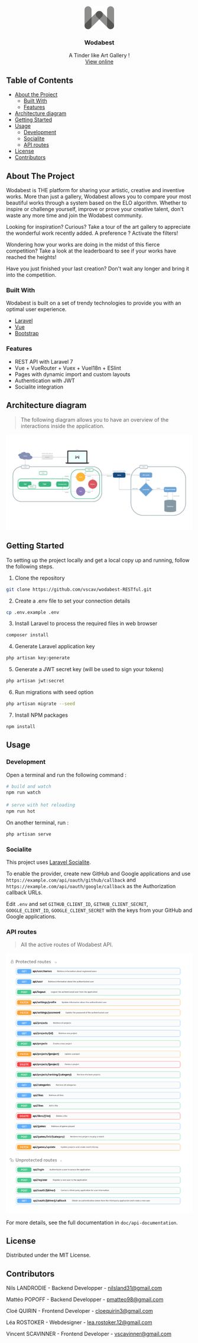 <br />
<p align="center">
  <a href="https://github.com/N0Ls/Wodabest-REST">
    <img src="public/img/logo/wodabest.png" alt="Logo" width="80">
  </a>

  <h3 align="center">Wodabest</h3>

  <p align="center">
    A Tinder like Art Gallery !
    <br />
    <a href="https://wodabest.herokuapp.com">View online</a>
  </p>
</p>

<!-- TABLE OF CONTENTS -->
## Table of Contents

* [About the Project](#about-the-project)
  * [Built With](#built-with)
  * [Features](#features)
* [Architecture diagram](#architecture-diagram)
* [Getting Started](#getting-started)
* [Usage](#usage)
    * [Development](#development)
    * [Socialite](#socialite)
    * [API routes](#api-routes)
* [License](#license)
* [Contributors](#contributors)

<!-- ABOUT THE PROJECT -->
## About The Project

Wodabest is THE platform for sharing your artistic, creative and inventive works. More than just a gallery, Wodabest allows you to compare your most beautiful works through a system based on the ELO algorithm. Whether to inspire or challenge yourself, improve or prove your creative talent, don't waste any more time and join the Wodabest community.

Looking for inspiration? Curious? Take a tour of the art gallery to appreciate the wonderful work recently added. A preference ? Activate the filters!

Wondering how your works are doing in the midst of this fierce competition? Take a look at the leaderboard to see if your works have reached the heights!

Have you just finished your last creation? Don't wait any longer and bring it into the competition.

### Built With

Wodabest is built on a set of trendy technologies to provide you with an optimal user experience.
* [Laravel](https://laravel.com)
* [Vue](https://vuejs.org/)
* [Bootstrap](https://getbootstrap.com)

### Features

- REST API with Laravel 7 
- Vue + VueRouter + Vuex + VueI18n + ESlint
- Pages with dynamic import and custom layouts
- Authentication with JWT
- Socialite integration

## Architecture diagram

> The following diagram allows you to have an overview of the interactions inside the application.

<p align="center">
<img src="doc/diagram/app-diagram-git.png">
</p>

## Getting Started

To setting up the project locally and get a local copy up and running, follow the following steps.

1. Clone the repository
```sh
git clone https://github.com/vscav/wodabest-RESTful.git
```
2. Create a .env file to set your connection details
```sh
cp .env.example .env
```
3. Install Laravel to process the required files in web browser
```sh
composer install
```
4. Generate Laravel application key
```sh
php artisan key:generate
```
5. Generate a JWT secret key (will be used to sign your tokens)
```sh
php artisan jwt:secret
```
6. Run migrations with seed option
```sh
php artisan migrate --seed
```
7. Install NPM packages
```sh
npm install
```

## Usage

### Development


Open a terminal and run the following command :
```bash
# build and watch
npm run watch

# serve with hot reloading
npm run hot
```

On another terminal, run :
```bash
php artisan serve
```

### Socialite

This project uses [Laravel Socialite](https://laravel.com/docs/5.8/socialite).

To enable the provider, create new GitHub and Google applications and use `https://example.com/api/oauth/github/callback` and `https://example.com/api/oauth/google/callback` as the Authorization callback URLs.

Edit `.env` and set `GITHUB_CLIENT_ID`, `GITHUB_CLIENT_SECRET`, `GOOGLE_CLIENT_ID`, `GOOGLE_CLIENT_SECRET` with the keys from your GitHub and Google applications.

### API routes

> All the active routes of Wodabest API.

<p align="center">
<img src="doc/api-routes/api-routes-en.png">
</p>

For more details, see the full documentation in `doc/api-documentation`.

## License

Distributed under the MIT License.

## Contributors

Nils LANDRODIE - Backend Developper - nilsland31@gmail.com

Mattéo POPOFF - Backend Developper - pmatteo98@gmail.com

Cloé QUIRIN - Frontend Developer - cloequirin3@gmail.com

Léa ROSTOKER - Webdesigner - lea.rostoker.12@gmail.com

Vincent SCAVINNER - Frontend Developer - vscavinner@gmail.com